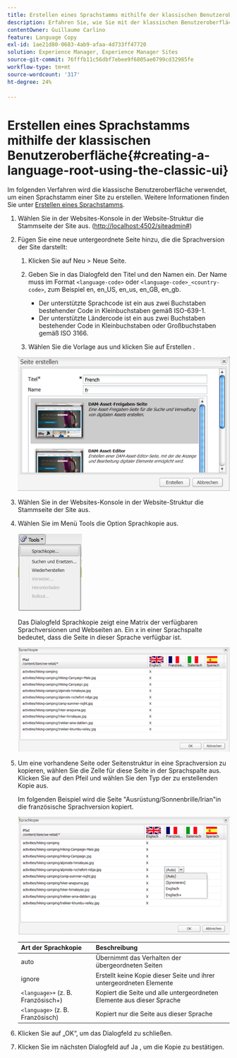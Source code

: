 ```yaml
---
title: Erstellen eines Sprachstamms mithilfe der klassischen Benutzeroberfläche
description: Erfahren Sie, wie Sie mit der klassischen Benutzeroberfläche einen Sprachstamm in Adobe Experience Manager erstellen.
contentOwner: Guillaume Carlino
feature: Language Copy
exl-id: 1ae21d80-0683-4ab9-afaa-4d733ff47720
solution: Experience Manager, Experience Manager Sites
source-git-commit: 76fffb11c56dbf7ebee9f6805ae0799cd32985fe
workflow-type: tm+mt
source-wordcount: '317'
ht-degree: 24%

---
```


# Erstellen eines Sprachstamms mithilfe der klassischen Benutzeroberfläche{#creating-a-language-root-using-the-classic-ui}

Im folgenden Verfahren wird die klassische Benutzeroberfläche verwendet, um einen Sprachstamm einer Site zu erstellen. Weitere Informationen finden Sie unter [Erstellen eines Sprachstamms](/help/sites-administering/tc-prep.md#creating-a-language-root).

1. Wählen Sie in der Websites-Konsole in der Website-Struktur die Stammseite der Site aus. ([http://localhost:4502/siteadmin#](http://localhost:4502/siteadmin#))
1. Fügen Sie eine neue untergeordnete Seite hinzu, die die Sprachversion der Site darstellt:

   1. Klicken Sie auf Neu > Neue Seite.
   1. Geben Sie in das Dialogfeld den Titel und den Namen ein. Der Name muss im Format `<language-code>` oder `<language-code>_<country-code>`, zum Beispiel en, en_US, en_us, en_GB, en_gb.

      * Der unterstützte Sprachcode ist ein aus zwei Buchstaben bestehender Code in Kleinbuchstaben gemäß ISO-639-1.
      * Der unterstützte Ländercode ist ein aus zwei Buchstaben bestehender Code in Kleinbuchstaben oder Großbuchstaben gemäß ISO 3166.

   1. Wählen Sie die Vorlage aus und klicken Sie auf Erstellen .

   ![newpagefr](assets/newpagefr.png)

1. Wählen Sie in der Websites-Konsole in der Website-Struktur die Stammseite der Site aus.
1. Wählen Sie im Menü Tools die Option Sprachkopie aus.

   ![toolslanguagecopy](assets/toolslanguagecopy.png)

   Das Dialogfeld Sprachkopie zeigt eine Matrix der verfügbaren Sprachversionen und Webseiten an. Ein x in einer Sprachspalte bedeutet, dass die Seite in dieser Sprache verfügbar ist.

   ![languagecopydialog](assets/languagecopydialog.png)

1. Um eine vorhandene Seite oder Seitenstruktur in eine Sprachversion zu kopieren, wählen Sie die Zelle für diese Seite in der Sprachspalte aus. Klicken Sie auf den Pfeil und wählen Sie den Typ der zu erstellenden Kopie aus.

   Im folgenden Beispiel wird die Seite &quot;Ausrüstung/Sonnenbrille/Irian&quot;in die französische Sprachversion kopiert.

   ![languagecopydilogdropdown](assets/languagecopydilogdropdown.png)

   | Art der Sprachkopie | Beschreibung |
   |---|---|
   | auto | Übernimmt das Verhalten der übergeordneten Seiten |
   | ignore | Erstellt keine Kopie dieser Seite und ihrer untergeordneten Elemente |
   | `<language>+` (z. B. Französisch+) | Kopiert die Seite und alle untergeordneten Elemente aus dieser Sprache |
   | `<language>` (z. B. Französisch) | Kopiert nur die Seite aus dieser Sprache |

1. Klicken Sie auf „OK“, um das Dialogfeld zu schließen.
1. Klicken Sie im nächsten Dialogfeld auf Ja , um die Kopie zu bestätigen.
